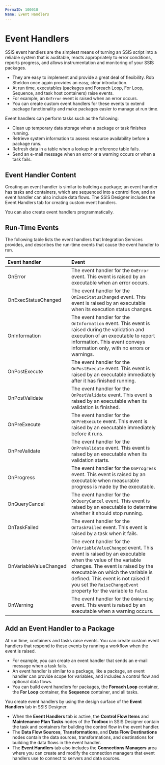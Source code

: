 ```yaml
---
PermaID: 100010
Name: Event Handlers
---
```


# Event Handlers

SSIS event handlers are the simplest means of turning an SSIS script into a reliable system that is auditable, reacts appropriately to error conditions, reports progress, and allows instrumentation and monitoring of your SSIS packages. 

 - They are easy to implement and provide a great deal of flexibility. Rob Sheldon once again provides an easy, clear introduction.
 - At run time, executables (packages and Foreach Loop, For Loop, Sequence, and task host containers) raise events. 
 - For example, an `OnError` event is raised when an error occurs. 
 - You can create custom event handlers for these events to extend package functionality and make packages easier to manage at run time.

Event handlers can perform tasks such as the following:

 - Clean up temporary data storage when a package or task finishes running.
 - Retrieve system information to assess resource availability before a package runs.
 - Refresh data in a table when a lookup in a reference table fails.
 - Send an e-mail message when an error or a warning occurs or when a task fails.

## Event Handler Content

Creating an event handler is similar to building a package; an event handler has tasks and containers, which are sequenced into a control flow, and an event handler can also include data flows. The SSIS Designer includes the Event Handlers tab for creating custom event handlers.

You can also create event handlers programmatically.

## Run-Time Events

The following table lists the event handlers that Integration Services provides, and describes the run-time events that cause the event handler to run.

| Event handler            | Event                                                                 |
| :------------------------| :---------------------------------------------------------------------------|
| OnError                  | The event handler for the `OnError` event. This event is raised by an executable when an error occurs. |
| OnExecStatusChanged      | The event handler for the `OnExecStatusChanged` event. This event is raised by an executable when its execution status changes. |
| OnInformation            | The event handler for the `OnInformation` event. This event is raised during the validation and execution of an executable to report information. This event conveys information only, with no errors or warnings. |
| OnPostExecute            | The event handler for the `OnPostExecute` event. This event is raised by an executable immediately after it has finished running. |
| OnPostValidate           | The event handler for the `OnPostValidate` event. This event is raised by an executable when its validation is finished. |
| OnPreExecute             | The event handler for the `OnPreExecute` event. This event is raised by an executable immediately before it runs. |
| OnPreValidate	           | The event handler for the `OnPreValidate` event. This event is raised by an executable when its validation starts. |
| OnProgress               | The event handler for the `OnProgress` event. This event is raised by an executable when measurable progress is made by the executable. |
| OnQueryCancel            | The event handler for the `OnQueryCancel` event. This event is raised by an executable to determine whether it should stop running. |
| OnTaskFailed             | The event handler for the `OnTaskFailed` event. This event is raised by a task when it fails. |
| OnVariableValueChanged   | The event handler for the `OnVariableValueChanged` event. This event is raised by an executable when the value of the variable changes. The event is raised by the executable on which the variable is defined. This event is not raised if you set the `RaiseChangeEvent` property for the variable to `False`.
| OnWarning                | The event handler for the `OnWarning` event. This event is raised by an executable when a warning occurs.

## Add an Event Handler to a Package

At run time, containers and tasks raise events. You can create custom event handlers that respond to these events by running a workflow when the event is raised. 

 - For example, you can create an event handler that sends an e-mail message when a task fails.
 - An event handler is similar to a package, like a package, an event handler can provide scope for variables, and includes a control flow and optional data flows. 
 - You can build event handlers for packages, the **Foreach Loop** container, the **For Loop** container, the **Sequence** container, and all tasks.

You create event handlers by using the design surface of the **Event Handlers** tab in SSIS Designer.

 - When the **Event Handlers** tab is active, the **Control Flow Items** and **Maintenance Plan Tasks** nodes of the **Toolbox** in SSIS Designer contain the task and containers for building the control flow in the event handler. 
 - The **Data Flow Sources**, **Transformations**, and **Data Flow Destinations** nodes contain the data sources, transformations, and destinations for building the data flows in the event handler.
 - The **Event Handlers** tab also includes the **Connections Managers** area where you can create and modify the connection managers that event handlers use to connect to servers and data sources.

